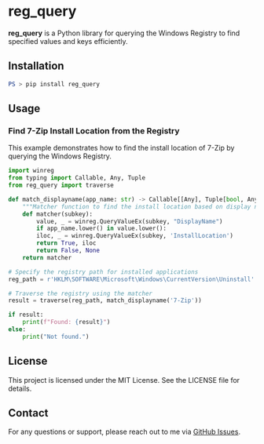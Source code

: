 # reg\_query
**reg_query** is a Python library for querying the Windows Registry to find specified values and keys efficiently.

## Installation
```powershell
PS > pip install reg_query
```

## Usage
### Find 7-Zip Install Location from the Registry
This example demonstrates how to find the install location of 7-Zip by querying the Windows Registry.

```python
import winreg
from typing import Callable, Any, Tuple
from reg_query import traverse

def match_displayname(app_name: str) -> Callable[[Any], Tuple[bool, Any]]:
    """Matcher function to find the install location based on display name."""
    def matcher(subkey):
        value, _ = winreg.QueryValueEx(subkey, "DisplayName")
        if app_name.lower() in value.lower():
    	iloc, _ = winreg.QueryValueEx(subkey, 'InstallLocation')
    	return True, iloc
        return False, None
    return matcher

# Specify the registry path for installed applications
reg_path = r'HKLM\SOFTWARE\Microsoft\Windows\CurrentVersion\Uninstall'

# Traverse the registry using the matcher
result = traverse(reg_path, match_displayname('7-Zip'))

if result:
    print(f"Found: {result}")
else:
    print("Not found.")
```
## License
This project is licensed under the MIT License. See the LICENSE file for details.

## Contact
For any questions or support, please reach out to me via [GitHub Issues](https://github.com/th-yoo/reg_query/issues).
